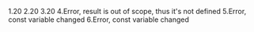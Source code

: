 1.20
2.20
3.20
4.Error, result is out of scope, thus it's not defined
5.Error, const variable changed
6.Error, const variable changed

